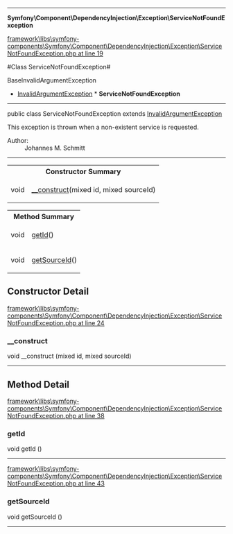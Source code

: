 

- - -

**Symfony\Component\DependencyInjection\Exception\ServiceNotFoundException**


<a href="https://github.com/JeyDotC/Hirudo/blob/master/framework/libs/symfony-components/Symfony/Component/DependencyInjection/Exception/ServiceNotFoundException.php#L19" >framework\libs\symfony-components\Symfony\Component\DependencyInjection\Exception\ServiceNotFoundException.php at line 19</a>

#Class ServiceNotFoundException#

BaseInvalidArgumentException
* <a href="https://github.com/JeyDotC/Hirudo-docs/blob/master/symfony/component/dependencyinjection/exception/invalidargumentexception.md">InvalidArgumentException</a>
        * **ServiceNotFoundException**




- - -

<p class="signature"><span class='k'>public  class</span> <span class='nx'>ServiceNotFoundException</span>
extends <a href="https://github.com/JeyDotC/Hirudo-docs/blob/master/symfony/component/dependencyinjection/exception/invalidargumentexception.md">InvalidArgumentException</a>

</p>

<div class="comment" id="overview_description"><p>This exception is thrown when a non-existent service is requested.</p></div>

<dl>
<dt>Author:</dt>
<dd>Johannes M. Schmitt <schmittjoh@gmail.com></dd>
</dl>


- - -

<table id="summary_constructor">
<tr><th colspan="2">Constructor Summary</th></tr>
<tr>
<td><span class='k'></span> <span class='nx'>void</span></td>
<td class="description"><p class="name"><a href="#__construct">__construct</a>(mixed id, mixed sourceId)</p></td>
</tr>
</table>

<table id="summary_method">
<tr><th colspan="2">Method Summary</th></tr>
<tr>
<td><span class='k'></span> <span class='nx'>void</span></td>
<td class="description"><p class="name"><a href="#getid">getId</a>()</p></td>
</tr>
<tr>
<td><span class='k'></span> <span class='nx'>void</span></td>
<td class="description"><p class="name"><a href="#getsourceid">getSourceId</a>()</p></td>
</tr>
</table>

<h2 id="detail_method">Constructor Detail</h2>

<a href="https://github.com/JeyDotC/Hirudo/blob/master/framework/libs/symfony-components/Symfony/Component/DependencyInjection/Exception/ServiceNotFoundException.php#L24" >framework\libs\symfony-components\Symfony\Component\DependencyInjection\Exception\ServiceNotFoundException.php at line 24</a>

<h3 id="__construct">__construct</h3>
<span class='k'></span> <span class='nx'>void</span> <span class='nf'>__construct</span> (mixed id, mixed sourceId)

<div class="details">

</div>

- - -

<h2 id="detail_method">Method Detail</h2>

<a href="https://github.com/JeyDotC/Hirudo/blob/master/framework/libs/symfony-components/Symfony/Component/DependencyInjection/Exception/ServiceNotFoundException.php#L38" >framework\libs\symfony-components\Symfony\Component\DependencyInjection\Exception\ServiceNotFoundException.php at line 38</a>

<h3 id="getId()">getId</h3>
<span class='k'></span> <span class='nx'>void</span> <span class='nf'>getId</span> ()

<div class="details">

</div>

- - -


<a href="https://github.com/JeyDotC/Hirudo/blob/master/framework/libs/symfony-components/Symfony/Component/DependencyInjection/Exception/ServiceNotFoundException.php#L43" >framework\libs\symfony-components\Symfony\Component\DependencyInjection\Exception\ServiceNotFoundException.php at line 43</a>

<h3 id="getSourceId()">getSourceId</h3>
<span class='k'></span> <span class='nx'>void</span> <span class='nf'>getSourceId</span> ()

<div class="details">

</div>

- - -

